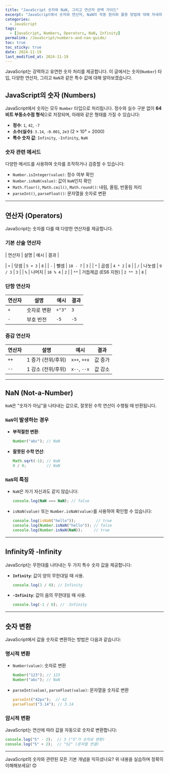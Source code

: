 ```yaml
---
title: "JavaScript 숫자와 NaN, 그리고 연산자 완벽 가이드"
excerpt: "JavaScript에서 숫자와 연산자, NaN의 작동 원리와 활용 방법에 대해 자세히 알아봅니다."
categories:
  - JavaScript
tags:
  - [JavaScript, Numbers, Operators, NaN, Infinity]
permalink: /JavaScript/numbers-and-nan-guide/
toc: true
toc_sticky: true
date: 2024-11-19
last_modified_at: 2024-11-19
---
```


JavaScript는 강력하고 유연한 숫자 처리를 제공합니다. 이 글에서는 숫자(`Number`) 타입, 다양한 연산자, 그리고 `NaN`과 같은 특수 값에 대해 알아보겠습니다.

## JavaScript의 숫자 (Numbers)
JavaScript에서 숫자는 모두 `Number` 타입으로 처리됩니다. 정수와 실수 구분 없이 **64비트 부동소수점 형식**으로 저장되며, 아래와 같은 형태를 가질 수 있습니다:

- **정수**: `1`, `42`, `-7`
- **소수(실수)**: `3.14`, `-0.001`, `2e3` (2 × 10³ = 2000)
- **특수 숫자 값**: `Infinity`, `-Infinity`, `NaN`

### 숫자 관련 메서드
다양한 메서드를 사용하여 숫자를 조작하거나 검증할 수 있습니다:
- `Number.isInteger(value)`: 정수 여부 확인
- `Number.isNaN(value)`: 값이 `NaN`인지 확인
- `Math.floor()`, `Math.ceil()`, `Math.round()`: 내림, 올림, 반올림 처리
- `parseInt()`, `parseFloat()`: 문자열을 숫자로 변환

---

## 연산자 (Operators)
JavaScript는 숫자를 다룰 때 다양한 연산자를 제공합니다.

### 기본 산술 연산자
| 연산자  | 설명                  | 예시              | 결과   |
<!-- |--------|-----------------------|-------------------|--------| -->
| `+`    | 덧셈                  | `5 + 3`           | `8`    |
| `-`    | 뺄셈                  | `10 - 7`          | `3`    |
| `*`    | 곱셈                  | `4 * 2`           | `8`    |
| `/`    | 나눗셈                | `9 / 3`           | `3`    |
| `%`    | 나머지                | `10 % 4`          | `2`    |
| `**`   | 거듭제곱 (ES6 지원)   | `2 ** 3`          | `8`    |

### 단항 연산자
| 연산자  | 설명                  | 예시             | 결과  |
|--------|-----------------------|------------------|-------|
| `+`    | 숫자로 변환           | `+"3"`           | `3`   |
| `-`    | 부호 반전             | `-5`             | `-5`  |

### 증감 연산자
| 연산자  | 설명                  | 예시              | 결과   |
|--------|-----------------------|-------------------|--------|
| `++`   | 1 증가 (전위/후위)    | `x++`, `++x`      | 값 증가 |
| `--`   | 1 감소 (전위/후위)    | `x--`, `--x`      | 값 감소 |

---

## NaN (Not-a-Number)
`NaN`은 "숫자가 아님"을 나타내는 값으로, 잘못된 수학 연산이 수행될 때 반환됩니다.

### `NaN`이 발생하는 경우
- **부적절한 변환**:
  ```js
  Number("abc"); // NaN
  ```
- **잘못된 수학 연산**:
  ```js
  Math.sqrt(-1); // NaN
  0 / 0;         // NaN
  ```

### `NaN`의 특징
- `NaN`은 자기 자신과도 같지 않습니다:
  ```js
  console.log(NaN === NaN); // false
  ```
- `isNaN(value)` 또는 `Number.isNaN(value)`를 사용하여 확인할 수 있습니다:
  ```js
  console.log(isNaN("hello"));         // true
  console.log(Number.isNaN("hello")); // false
  console.log(Number.isNaN(NaN));     // true
  ```

---

## Infinity와 -Infinity
JavaScript는 무한대를 나타내는 두 가지 특수 숫자 값을 제공합니다:
- **`Infinity`**: 값이 양의 무한대일 때 사용.
  ```js
  console.log(1 / 0); // Infinity
  ```
- **`-Infinity`**: 값이 음의 무한대일 때 사용.
  ```js
  console.log(-1 / 0); // -Infinity
  ```

---

## 숫자 변환
JavaScript에서 값을 숫자로 변환하는 방법은 다음과 같습니다:

### 명시적 변환
- `Number(value)`: 숫자로 변환
  ```js
  Number("123"); // 123
  Number("abc"); // NaN
  ```
- `parseInt(value)`, `parseFloat(value)`: 문자열을 숫자로 변환
  ```js
  parseInt("42px");  // 42
  parseFloat("3.14"); // 3.14
  ```

### 암시적 변환
JavaScript는 연산에 따라 값을 자동으로 숫자로 변환합니다:
  ```js
  console.log("5" - 2);  // 3 ("5"가 숫자로 변환)
  console.log("5" + 2);  // "52" (문자열 연결)
  ```

---

JavaScript의 숫자와 관련된 모든 기본 개념을 익히셨나요? 위 내용을 실습하며 정확히 이해해보세요! 😊
